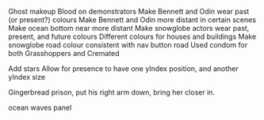 Ghost makeup
Blood on demonstrators
Make Bennett and Odin wear past (or present?) colours
Make Bennett and Odin more distant in certain scenes
Make ocean bottom near more distant
Make snowglobe actors wear past, present, and future colours
Different colours for houses and buildings
Make snowglobe road colour consistent with nav button road
Used condom for both Grasshoppers and Cremated

Add stars
Allow for presence to have one yIndex position, and another yIndex size

Gingerbread prison, put his right arm down, bring her closer in.

ocean waves panel